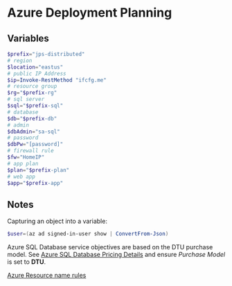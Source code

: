 # Azure Deployment Planning

## Variables

```powershell
$prefix="jps-distributed"
# region
$location="eastus"
# public IP Address
$ip=Invoke-RestMethod "ifcfg.me"
# resource group
$rg="$prefix-rg"
# sql server
$sql="$prefix-sql"
# database
$db="$prefix-db"
# admin
$dbAdmin="sa-sql"
# password
$dbPw="[password]"
# firewall rule
$fw="HomeIP"
# app plan
$plan="$prefix-plan"
# web app
$app="$prefix-app"
```

## Notes

Capturing an object into a variable:

```powershell
$user=(az ad signed-in-user show | ConvertFrom-Json)
```

Azure SQL Database service objectives are based on the DTU purchase model. See [Azure SQL Database Pricing Details](https://azure.microsoft.com/en-us/pricing/details/azure-sql-database/single/) and ensure *Purchase Model* is set to **DTU**.

[Azure Resource name rules](https://learn.microsoft.com/en-us/azure/azure-resource-manager/management/resource-name-rules)